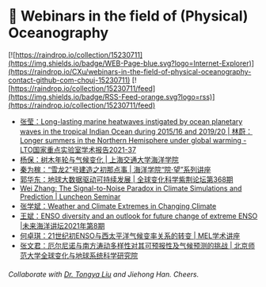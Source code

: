 # 🌊 Webinars in the field of (Physical) Oceanography

[![https://raindrop.io/collection/15230711](https://img.shields.io/badge/WEB-Page-blue.svg?logo=Internet-Explorer)](https://raindrop.io/CXu/webinars-in-the-field-of-physical-oceanography-contact-github-com-chouj-15230711) [![https://raindrop.io/collection/15230711/feed](https://img.shields.io/badge/RSS-Feed-orange.svg?logo=rss)](https://raindrop.io/collection/15230711/feed)

<!-- BLOG-POST-LIST:START -->
- [张莹：Long-lasting marine heatwaves instigated by ocean planetary waves in the tropical Indian Ocean during 2015/16 and 2019/20 | 林蔚：Longer summers in the Northern Hemisphere under global warming - LTO国家重点实验室学术报告2021-37](https://mp.weixin.qq.com/s/cyFARSgrBI02usJXadvO2Q)
- [杨保：树木年轮与气候变化 | 上海交通大学海洋学院](https://mp.weixin.qq.com/s/Z0vqhJ7AvfsDNbZE5WKMkA)
- [秦为稼：“雪龙2”号建造之初那点事 | 海洋学院“院·望”系列讲座](https://mp.weixin.qq.com/s/LVnNIX83fDw6hZpqwP7Zfg)
- [郭华东：地球大数据驱动可持续发展 | 全球变化科学紫荆论坛第368期](https://mp.weixin.qq.com/s/-BQmsc2o6gZlnCC-44Otmg)
- [Wei Zhang: The Signal-to-Noise Paradox in Climate Simulations and Prediction | Luncheon Seminar](https://mp.weixin.qq.com/s/Cn-7hkJGg78vrjbvdlM0FQ)
- [张学斌：Weather and Climate Extremes in Changing Climate](https://mp.weixin.qq.com/s/jZR1RSbcW3r7Pk3me8-wMg)
- [王斌：ENSO diversity and an outlook for future change of extreme ENSO |未来海洋讲坛2021年第8期](http://afo.ouc.edu.cn/2021/1026/c17407a354345/page.htm)
- [何卓琪：21世纪初ENSO与西太平洋气候变率关系的转变 | MEL学术讲座](https://mp.weixin.qq.com/s/FA7WAd4rgIKWByPrMEbtlA)
- [张文君：厄尔尼诺与南方涛动多样性对其可预报性及气候预测的挑战 | 北京师范大学全球变化与地球系统科学研究院](http://gcess.bnu.edu.cn/kxyj/kydt/240772.html)
<!-- BLOG-POST-LIST:END -->

###### Collaborate with [Dr. Tongya Liu](https://liutongya.github.io/) and Jiehong Han. Cheers.
